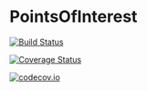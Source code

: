 # PointsOfInterest

[![Build Status](https://travis-ci.org/yakir12/PointsOfInterest.jl.svg?branch=master)](https://travis-ci.org/yakir12/PointsOfInterest.jl)

[![Coverage Status](https://coveralls.io/repos/yakir12/PointsOfInterest.jl/badge.svg?branch=master&service=github)](https://coveralls.io/github/yakir12/PointsOfInterest.jl?branch=master)

[![codecov.io](http://codecov.io/github/yakir12/PointsOfInterest.jl/coverage.svg?branch=master)](http://codecov.io/github/yakir12/PointsOfInterest.jl?branch=master)
